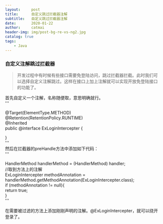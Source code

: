 ```yaml
---
layout:     post
title:      自定义跳过拦截器注解
subtitle:   自定义跳过拦截器注解
date:       2020-01-22
author:     catmai
header-img: img/post-bg-re-vs-ng2.jpg
catalog: true
tags:
    - Java
---
```


### 自定义注解跳过拦截器

>开发过程中有时候有些接口需要免登陆访问，跳过拦截器拦截。此时我们可以选择自定义注解跳过。这样在接口上加上注解就可以实现开放免登陆接口的功能了。

首先自定义一个注解，名称随便取，意思明确就行。  
'''  

@Target(ElementType.METHOD)  
@Retention(RetentionPolicy.RUNTIME)  
@Inherited  
public @interface ExLoginIntercepter {  
  
  
}  
'''  
然后在拦截器的preHandle方法中添加如下代码：  
'''  

HandlerMethod handlerMethod = (HandlerMethod) handler;  
//取到方法上的注解  
ExLoginIntercepter methodAnnotation = handlerMethod.getMethodAnnotation(ExLoginIntercepter.class);  
if (methodAnnotation != null){  
   return true;  
}  
'''  

在需要被过滤的方法上添加刚刚声明的注解。@ExLoginIntercepter，就可以绕开登录了。  
